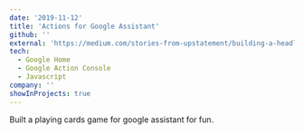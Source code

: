 ```yaml
---
date: '2019-11-12'
title: 'Actions for Google Assistant'
github: ''
external: 'https://medium.com/stories-from-upstatement/building-a-headless-mobile-app-cms-from-scratch-bab2d17744d9'
tech:
  - Google Home
  - Google Action Console
  - Javascript
company: ''
showInProjects: true
---
```


Built a playing cards game for google assistant for fun.
